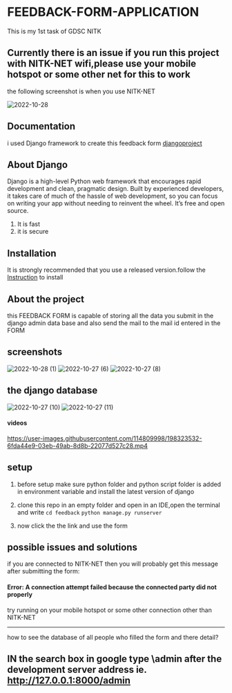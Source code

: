 
# FEEDBACK-FORM-APPLICATION

This is my 1st task of GDSC NITK 
## Currently there is an issue if you run this project with NITK-NET wifi,please use your mobile hotspot or some other net for this to work

the following screenshot is when you use NITK-NET

![2022-10-28](https://user-images.githubusercontent.com/114809998/198569398-d5cc07fa-c054-487c-80f5-83c4e8653078.png)


## Documentation

i used Django framework to create this feedback form [djangoproject](https://docs.djangoproject.com/en/4.1/)



## About Django
Django is a high-level Python web framework that encourages rapid development and clean, pragmatic design. Built by experienced developers, it takes care of much of the hassle of web development, so you can focus on writing your app without needing to reinvent the wheel. It’s free and open source.

1. It is fast
2. it is secure


## Installation

It is strongly recommended that you use a released version.follow the [Instruction](https://docs.djangoproject.com/en/4.1/topics/install/) to install

    
## About the project
this FEEDBACK FORM is capable of storing all the data you submit in the django admin data base and also send the mail to the mail id entered in the FORM
## screenshots

![2022-10-28 (1)](https://user-images.githubusercontent.com/114809998/198575542-d2566d39-8091-429e-a65e-c9c2b0f6d64e.png)
![2022-10-27 (6)](https://user-images.githubusercontent.com/114809998/198315403-5a655b0b-6537-4707-a035-18d3ff817d55.png)
![2022-10-27 (8)](https://user-images.githubusercontent.com/114809998/198315032-5f739782-2039-4682-8e6b-ac9bad97629b.png)
## the django database
![2022-10-27 (10)](https://user-images.githubusercontent.com/114809998/198316219-80941f5a-3a86-4b13-9ced-1ec0d0f09405.png)
![2022-10-27 (11)](https://user-images.githubusercontent.com/114809998/198316366-a6091e98-2404-4449-ae99-c2b5a32990f0.png)

#### videos



https://user-images.githubusercontent.com/114809998/198323532-6fda44e9-03eb-49ab-8d8b-22077d527c28.mp4







## setup
1. before setup make sure python folder and python script folder is added in environment variable and install the latest version of django
2. clone this repo in an empty folder and open in an IDE,open the terminal and write
`cd feedback`
`python manage.py runserver`

3. now click the the link and use the form



## possible issues and solutions

if you are connected to NITK-NET then you will probably get this message after submitting the form:

#### Error: A connection attempt failed because the connected party did not properly

try running on your mobile hotspot or some other connection other than NITK-NET

___

how to see the database of all people who filled the form and there detail?
## IN the search box in google type \admin after the development server address ie. http://127.0.0.1:8000/admin


